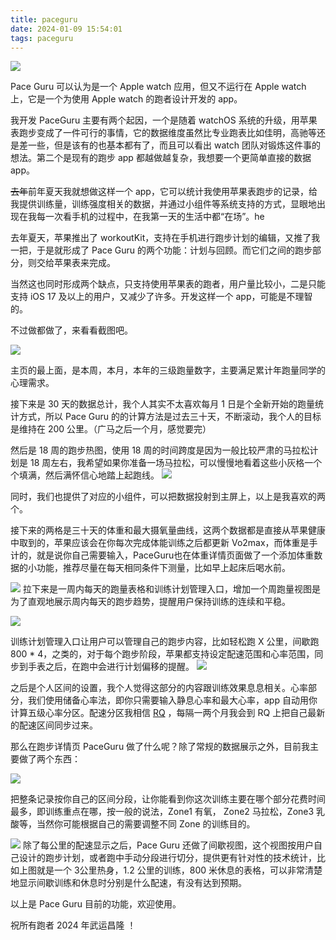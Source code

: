 ```yaml
---
title: paceguru
date: 2024-01-09 15:54:01
tags: paceguru
---
```

![](1500x500.jpeg)

Pace Guru 可以认为是一个 Apple watch 应用，但又不运行在 Apple watch 上，它是一个为使用 Apple watch 的跑者设计开发的 app。

我开发 PaceGuru 主要有两个起因，一个是随着 watchOS 系统的升级，用苹果表跑步变成了一件可行的事情，它的数据维度虽然比专业跑表比如佳明，高驰等还是差一些，但是该有的也基本都有了，而且可以看出 watch 团队对锻炼这件事的想法。第二个是现有的跑步 app 都越做越复杂，我想要一个更简单直接的数据 app。

~~去年~~前年夏天我就想做这样一个 app，它可以统计我使用苹果表跑步的记录，给我提供训练量，训练强度相关的数据，并通过小组件等系统支持的方式，显眼地出现在我每一次看手机的过程中，在我第一天的生活中都“在场”。he

去年夏天，苹果推出了 workoutKit，支持在手机进行跑步计划的编辑，又推了我一把，于是就形成了 Pace Guru 的两个功能：计划与回顾。而它们之间的跑步部分，则交给苹果表来完成。

当然这也同时形成两个缺点，只支持使用苹果表的跑者，用户量比较小，二是只能支持 iOS 17 及以上的用户，又减少了许多。开发这样一个 app，可能是不理智的。

不过做都做了，来看看截图吧。

![](home_1.png)

主页的最上面，是本周，本月，本年的三级跑量数字，主要满足累计年跑量同学的心理需求。

接下来是 30 天的数据总计，我个人其实不太喜欢每月 1 日是个全新开始的跑量统计方式，所以 Pace Guru 的的计算方法是过去三十天，不断滚动，我个人的目标是维持在 200 公里。（广马之后一个月，感觉要完）

然后是 18 周的跑步热图，使用 18 周的时间跨度是因为一般比较严肃的马拉松计划是 18 周左右，我希望如果你准备一场马拉松，可以慢慢地看着这些小灰格一个个填满，然后满怀信心地踏上起跑线。
 ![](widget.jpeg)

同时，我们也提供了对应的小组件，可以把数据投射到主屏上，以上是我喜欢的两个。

接下来的两格是三十天的体重和最大摄氧量曲线，这两个数据都是直接从苹果健康中取到的，苹果应该会在你每次完成体能训练之后都更新 Vo2max，而体重是手计的，就是说你自己需要输入，PaceGuru也在体重详情页面做了一个添加体重数据的小功能，推荐尽量在每天相同条件下测量，比如早上起床后喝水前。

![](home_2.png)
拉下来是一周内每天的跑量表格和训练计划管理入口，增加一个周跑量视图是为了直观地展示周内每天的跑步趋势，提醒用户保持训练的连续和平稳。

![](temp8K.png)

训练计划管理入口让用户可以管理自己的跑步内容，比如轻松跑 X 公里，间歇跑 800 * 4，之类的，对于每个跑步阶段，苹果都支持设定配速范围和心率范围，同步到手表之后，在跑中会进行计划偏移的提醒。
 ![](zones.png)

之后是个人区间的设置，我个人觉得这部分的内容跟训练效果息息相关。心率部分，我们使用储备心率法，即你只需要输入静息心率和最大心率，app 自动用你计算五级心率分区。配速分区我相信 [RQ](https://www.runningquotient.cn/) ，每隔一两个月我会到 RQ 上把自己最新的配速区间同步过来。

那么在跑步详情页 PaceGuru 做了什么呢？除了常规的数据展示之外，目前我主要做了两个东西：

![](detail_zones.png)

把整条记录按你自己的区间分段，让你能看到你这次训练主要在哪个部分花费时间最多，即训练重点在哪，按一般的说法，Zone1 有氧， Zone2 马拉松，Zone3 乳酸等，当然你可能根据自己的需要调整不同 Zone 的训练目的。

![](detail_interval.png)
除了每公里的配速显示之后，Pace Guru 还做了间歇视图，这个视图按用户自己设计的跑步计划，或者跑中手动分段进行切分，提供更有针对性的技术统计，比如上图就是一个 3公里热身，1.2 公里的训练，800 米休息的表格，可以非常清楚地显示间歇训练和休息时分别是什么配速，有没有达到预期。

以上是 Pace Guru 目前的功能，欢迎使用。

祝所有跑者 2024 年武运昌隆 ！